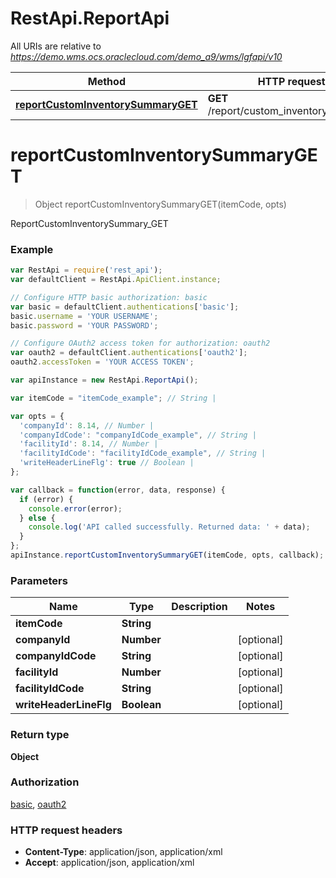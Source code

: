# RestApi.ReportApi

All URIs are relative to *https://demo.wms.ocs.oraclecloud.com/demo_a9/wms/lgfapi/v10*

Method | HTTP request | Description
------------- | ------------- | -------------
[**reportCustomInventorySummaryGET**](ReportApi.md#reportCustomInventorySummaryGET) | **GET** /report/custom_inventory_summary | ReportCustomInventorySummary_GET


<a name="reportCustomInventorySummaryGET"></a>
# **reportCustomInventorySummaryGET**
> Object reportCustomInventorySummaryGET(itemCode, opts)

ReportCustomInventorySummary_GET



### Example
```javascript
var RestApi = require('rest_api');
var defaultClient = RestApi.ApiClient.instance;

// Configure HTTP basic authorization: basic
var basic = defaultClient.authentications['basic'];
basic.username = 'YOUR USERNAME';
basic.password = 'YOUR PASSWORD';

// Configure OAuth2 access token for authorization: oauth2
var oauth2 = defaultClient.authentications['oauth2'];
oauth2.accessToken = 'YOUR ACCESS TOKEN';

var apiInstance = new RestApi.ReportApi();

var itemCode = "itemCode_example"; // String | 

var opts = { 
  'companyId': 8.14, // Number | 
  'companyIdCode': "companyIdCode_example", // String | 
  'facilityId': 8.14, // Number | 
  'facilityIdCode': "facilityIdCode_example", // String | 
  'writeHeaderLineFlg': true // Boolean | 
};

var callback = function(error, data, response) {
  if (error) {
    console.error(error);
  } else {
    console.log('API called successfully. Returned data: ' + data);
  }
};
apiInstance.reportCustomInventorySummaryGET(itemCode, opts, callback);
```

### Parameters

Name | Type | Description  | Notes
------------- | ------------- | ------------- | -------------
 **itemCode** | **String**|  | 
 **companyId** | **Number**|  | [optional] 
 **companyIdCode** | **String**|  | [optional] 
 **facilityId** | **Number**|  | [optional] 
 **facilityIdCode** | **String**|  | [optional] 
 **writeHeaderLineFlg** | **Boolean**|  | [optional] 

### Return type

**Object**

### Authorization

[basic](../README.md#basic), [oauth2](../README.md#oauth2)

### HTTP request headers

 - **Content-Type**: application/json, application/xml
 - **Accept**: application/json, application/xml

